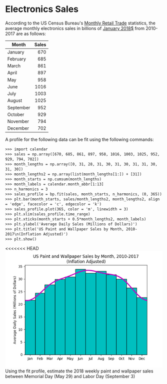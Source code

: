 # Electronics Sales
According to the US Census Bureau's [Monthly Retail Trade](https://www.census.gov/retail/index.html#mrts) statistics, the average monthly electronics sales in billions of [January 2018$](https://www.bls.gov/data/inflation_calculator.htm) from 2010-2017 are as follows:

|Month    |Sales|
|---------|----:|
|January  |670  |
|February |685  |
|March    |861  |
|April    |897  |
|May      |958  |
|June     |1016 |
|July     |1003 |
|August   |1025 |
|September|952  |
|October  |929  |
|November |794  |
|December |702  |

A profile for the following data can be fit using the following commands:
```
>>> import calendar
>>> sales = np.array([670, 685, 861, 897, 958, 1016, 1003, 1025, 952, 929, 794, 702])
>>> month_lengths = np.array([0, 31, 28, 31, 30, 31, 30, 31, 31, 30, 31, 30])
>>> month_lengths2 = np.array(list(month_lengths[1:]) + [31])
>>> month_starts = np.cumsum(month_lengths)
>>> month_labels = calendar.month_abbr[1:13]
>>> n_harmonics = 3
>>> sales_profile = bp.fit(sales, month_starts, n_harmonics, (0, 365))
>>> plt.bar(month_starts, sales/month_lengths2, month_lengths2, align = 'edge', facecolor = 'c', edgecolor = 'k')
>>> sales_profile.plot(365, color = 'm', linewidth = 3)
>>> plt.xlim(sales_profile.time_range)
>>> plt.xticks(month_starts + 0.5*month_lengths2, month_labels)
>>> plt.ylabel('Average Daily Sales (Millions of Dollars)')
>>> plt.title('US Paint and Wallpaper Sales by Month, 2010-2017\n(Inflation Adjusted)')
>>> plt.show()
```
<<<<<<< HEAD
![alt text](PaintSales.png "Paint Sales Profile vs Observed Data")
Using the fit profile, estimate the 2018 weekly paint and wallpaper sales between Memorial Day (May 29) and Labor Day (September 3)

